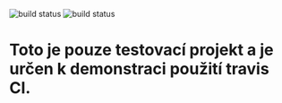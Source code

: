 ![build status](https://travis-ci.org/MartinKreizl/message.svg?branch=master)
![build status](https://travis-ci.org/MartinKreizl/message.svg?branch=feature-1)

# Toto je pouze testovací projekt a je určen k demonstraci použití travis CI.